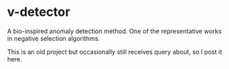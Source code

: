 # v-detector
A bio-inspired anomaly detection method. One of the representative works in negative selection algorithms.

This is an old project but occasionally still receives query about, so I post it here.
